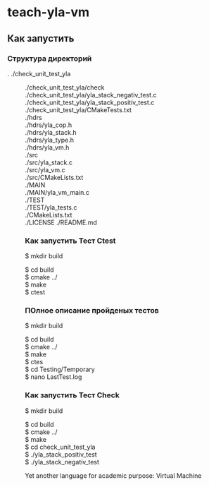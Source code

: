 teach-yla-vm
============

Как запустить
----------------
### Структура директорий
.
./check_unit_test_yla<dd>
./check_unit_test_yla/check<dd>
./check_unit_test_yla/yla_stack_negativ_test.c<dd>
./check_unit_test_yla/yla_stack_positiv_test.c<dd>
./check_unit_test_yla/CMakeTests.txt<dd>
./hdrs<dd>
./hdrs/yla_cop.h<dd>
./hdrs/yla_stack.h<dd>
./hdrs/yla_type.h<dd>
./hdrs/yla_vm.h<dd>
./src<dd>
./src/yla_stack.c<dd>
./src/yla_vm.c<dd>
./src/CMakeLists.txt<dd>
./MAIN<dd>
./MAIN/yla_vm_main.c<dd>
./TEST<dd>
./TEST/yla_tests.c<dd>
./CMakeLists.txt<dd>
./LICENSE
./README.md
### Как запустить Тест Ctest
$ mkdir build<dd>
$ cd build<dd>
$ cmake ../<dd>
$ make<dd>
$ ctest<dd>
### ПОлное описание пройденых тестов
$ mkdir build<dd>
$ cd build<dd>
$ cmake ../<dd>
$ make<dd>
$ ctes<dd>
$ cd Testing/Temporary<dd>
$ nano LastTest.log<dd>
### Как запустить Тест Check
$ mkdir build<dd>
$ cd build<dd>
$ cmake ../<dd>
$ make<dd>
$ cd check_unit_test_yla<dd>
$ ./yla_stack_positiv_test<dd>
$ ./yla_stack_negativ_test<dd>



Yet another language for academic purpose: Virtual Machine
